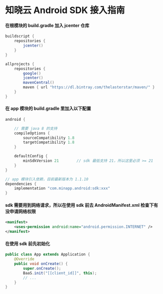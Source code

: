 ﻿# 知晓云 Android SDK 接入指南

#### 在根模块的 build.gradle 加入 jcenter 仓库

```gradle
buildscript {
    repositories {
        jcenter()   
    }
}

allprojects {
    repositories {
        google()
        jcenter()
        mavenCentral()
        maven { url "https://dl.bintray.com/thelasterstar/maven/" }
    }
}
```

#### 在 app 模块的 build.gradle 里加入以下配置

```gradle
android {

    // 需要 java 8 的支持
    compileOptions {
        sourceCompatibility 1.8
        targetCompatibility 1.8
    }

    defaultConfig {
        minSdkVersion 21        // sdk 最低支持 21，所以这里必须 >= 21
    }
}

// app 模块引入依赖，目前最新版本为 1.1.10
dependencies {
    implementation "com.minapp.android:sdk:xxx"
}
```

#### sdk 需要用到网络请求，所以在使用 sdk 前去 AndroidManifest.xml 检查下有没申请网络权限

```xml
<manifest>
    <uses-permission android:name="android.permission.INTERNET" />
</manifest>
```

#### 在使用 sdk 前先初始化

```java
public class App extends Application {
    @Override
    public void onCreate() {
        super.onCreate();
        BaaS.init("[[client_id]]", this);
        // ...
    }
}
```